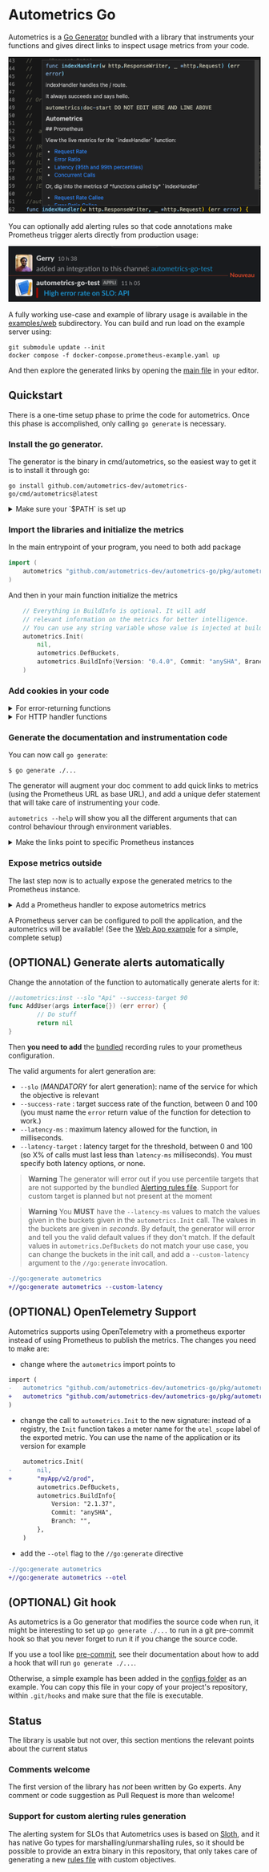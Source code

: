 # Autometrics Go

Autometrics is a [Go
Generator](https://pkg.go.dev/cmd/go#hdr-Generate_Go_files_by_processing_source)
bundled with a library that instruments your functions and gives direct links to 
inspect usage metrics from your code.

![Documentation comments of instrumented function is augmented with links](./assets/codium-screenshot-example.png)

You can optionally add alerting rules so that code annotations make Prometheus
trigger alerts directly from production usage:

![a Slack bot is posting an alert directly in the channel](./assets/slack-alert-example.png)

A fully working use-case and example of library usage is available in the
[examples/web](./examples/web) subdirectory. You can build and run load on the
example server using:

```console
git submodule update --init
docker compose -f docker-compose.prometheus-example.yaml up
```

And then explore the generated links by opening the [main
file](./examples/web/cmd/main.go) in your editor.

## Quickstart

There is a one-time setup phase to prime the code for autometrics. Once this
phase is accomplished, only calling `go generate` is necessary.

### Install the go generator.

The generator is the binary in cmd/autometrics, so the easiest way to get it is
to install it through go:

```console
go install github.com/autometrics-dev/autometrics-go/cmd/autometrics@latest
```

<details>
<summary> Make sure your `$PATH` is set up</summary>
In order to have `autometrics` visible then, make sure that the directory
`$GOBIN` (or the default `$GOPATH/bin`) is in your `$PATH`:

``` console
$ echo "$PATH" | grep -q "${GOBIN:-$GOPATH/bin}" && echo "GOBIN in PATH" || echo "GOBIN not in PATH, please add it"
GOBIN in PATH
```
</details>

### Import the libraries and initialize the metrics

In the main entrypoint of your program, you need to both add package

``` go
import (
	autometrics "github.com/autometrics-dev/autometrics-go/pkg/autometrics/prometheus"
)
```

And then in your main function initialize the metrics

``` go
	// Everything in BuildInfo is optional. It will add
	// relevant information on the metrics for better intelligence.
	// You can use any string variable whose value is injected at build time by ldflags for example.
	autometrics.Init(
		nil,
		autometrics.DefBuckets,
		autometrics.BuildInfo{Version: "0.4.0", Commit: "anySHA", Branch: ""},
	)
```

### Add cookies in your code

<details>
<summary>For error-returning functions</summary>
Given a starting function like:

```go
func AddUser(args interface{}) error {
        // Do stuff
        return nil
}
```

The manual changes you need to do are:

```go
//go:generate autometrics

//autometrics:inst
func AddUser(args interface{}) (err error) { // Name the error return value; this is an optional but recommended change
        // Do stuff
        return nil
}
```

If you want the generated metrics to contain the function success rate, you
_must_ name the error return value. This is why we recommend to name the error
value you return for the function you want to instrument.
</details>

<details>
<summary>For HTTP handler functions</summary>
Autometrics comes with a middleware library for `net.http` handler functions.

- Import the middleware library

``` go
import "github.com/autometrics-dev/autometrics-go/pkg/autometrics/prometheus/middleware/http"
```

- Wrap your handlers in `Autometrics` handler

``` patch

-	http.Handle("/path", http.HandlerFunc(routeHandler))
+	http.Handle("/path", middleware.Autometrics(
+		http.HandlerFunc(routeHandler),
+		// Optional: override what is considered a success (default is 100-399)
+		autometrics.WithValidHttpCodes([]autometrics.ValidHttpRange{{Min: 200, Max: 299}}),
+		// Optional: Alerting rules
+		autometrics.WithSloName("API"),
+		autometrics.WithAlertSuccess(90),
+	))
```
</details>

### Generate the documentation and instrumentation code

You can now call `go generate`:

```console
$ go generate ./...
```

The generator will augment your doc comment to add quick links to metrics (using
the Prometheus URL as base URL), and add a unique defer statement that will take
care of instrumenting your code.

`autometrics --help` will show you all the different arguments that can control behaviour
through environment variables.

<details>
<summary>Make the links point to specific Prometheus instances</summary>
By default, the generated links will point to `localhost:9090`, which the default location
of Prometheus when run locally.

The environment variable `AM_PROMETHEUS_URL` controls the base URL of the instance that
is scraping the deployed version of your code. Having an environment variable means you
can change the generated links without touching your code. The default value, if absent,
is `http://localhost:9090/`.

You can have any value here, the only adverse impact it can
have is that the links in the doc comment might lead nowhere useful.
</details>

### Expose metrics outside

The last step now is to actually expose the generated metrics to the Prometheus instance.

<details>
<summary>Add a Prometheus handler to expose autometrics metrics</summary>
The shortest way is to add the handler code in your main entrypoint:

``` go
import (
	autometrics "github.com/autometrics-dev/autometrics-go/pkg/autometrics/prometheus"
	"github.com/prometheus/client_golang/prometheus/promhttp"
)


func main() {
	autometrics.Init(
		nil,
		autometrics.DefBuckets,
		autometrics.BuildInfo{Version: "0.4.0", Commit: "anySHA", Branch: ""},
	)
	http.Handle("/metrics", promhttp.Handler())
}
```

This is the shortest way to initialize and expose the metrics that autometrics will use
in the generated code.
</details>

A Prometheus server can be configured to poll the application, and the autometrics will be
available! (See the [Web App example](./examples/web) for a simple, complete setup)

## (OPTIONAL) Generate alerts automatically

Change the annotation of the function to automatically generate alerts for it:

``` go
//autometrics:inst --slo "Api" --success-target 90
func AddUser(args interface{}) (err error) {
        // Do stuff
        return nil
}
```

Then **you need to add** the [bundled](./configs/shared/autometrics.rules.yml)
recording rules to your prometheus configuration.

The valid arguments for alert generation are:
- `--slo` (*MANDATORY* for alert generation): name of the service for which the objective is relevant
- `--success-rate` : target success rate of the function, between 0 and 100 (you
  must name the `error` return value of the function for detection to work.)
- `--latency-ms` : maximum latency allowed for the function, in milliseconds.
- `--latency-target` : latency target for the threshold, between 0 and 100 (so X%
  of calls must last less than `latency-ms` milliseconds). You must specify both
  latency options, or none.
  
> **Warning**
> The generator will error out if you use percentile targets that are not
supported by the bundled [Alerting rules file](./configs/shared/autometrics.rules.yml).
Support for custom target is planned but not present at the moment


> **Warning** 
> You **MUST** have the `--latency-ms` values to match the values
 given in the buckets given in the `autometrics.Init` call. The values in the
 buckets are given in _seconds_. By default, the generator will error and tell
 you the valid default values if they don't match. If the default values in
 `autometrics.DefBuckets` do not match your use case, you can change the
 buckets in the init call, and add a `--custom-latency` argument to the
 `//go:generate` invocation.
```patch
-//go:generate autometrics
+//go:generate autometrics --custom-latency
```

  
## (OPTIONAL) OpenTelemetry Support

Autometrics supports using OpenTelemetry with a prometheus exporter instead of using
Prometheus to publish the metrics. The changes you need to make are:

- change where the `autometrics` import points to
```patch
import (
-	autometrics "github.com/autometrics-dev/autometrics-go/pkg/autometrics/prometheus"
+	autometrics "github.com/autometrics-dev/autometrics-go/pkg/autometrics/otel"
)
```
- change the call to `autometrics.Init` to the new signature: instead of a registry,
the `Init` function takes a meter name for the `otel_scope` label of the exported
metric. You can use the name of the application or its version for example

``` patch
	autometrics.Init(
-		nil,
+		"myApp/v2/prod",
		autometrics.DefBuckets,
		autometrics.BuildInfo{
			Version: "2.1.37",
			Commit: "anySHA",
			Branch: "",
		},
	)
```

- add the `--otel` flag to the `//go:generate` directive

```patch
-//go:generate autometrics
+//go:generate autometrics --otel
```

## (OPTIONAL) Git hook

As autometrics is a Go generator that modifies the source code when run, it
might be interesting to set up `go generate ./...` to run in a git pre-commit
hook so that you never forget to run it if you change the source code.

If you use a tool like [pre-commit](https://pre-commit.com/), see their
documentation about how to add a hook that will run `go generate ./...`.

Otherwise, a simple example has been added in the [configs folder](./configs/pre-commit)
as an example. You can copy this file in your copy of your project's repository, within
`.git/hooks` and make sure that the file is executable.

## Status

The library is usable but not over, this section mentions the relevant points about
the current status

### Comments welcome

The first version of the library has _not_ been written by Go experts. Any comment or
code suggestion as Pull Request is more than welcome!

### Support for custom alerting rules generation

The alerting system for SLOs that Autometrics uses is based on
[Sloth](https://github.com/slok/sloth), and it has native Go types for
marshalling/unmarshalling rules, so it should be possible to provide an extra
binary in this repository, that only takes care of generating a new [rules
file](./configs/shared/autometrics.rules.yml) with custom objectives.
